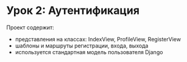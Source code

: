 # Урок 2: Аутентификация

Проект содержит:
- представления на классах: IndexView, ProfileView, RegisterView
- шаблоны и маршруты регистрации, входа, выхода
- используется стандартная модель пользователя Django
